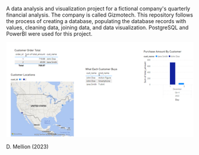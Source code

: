 A data analysis and visualization project for a fictional company's quarterly financial analysis. The company is called Gizmotech. This repository follows the process of creating a database, populating the database records with values, cleaning data, joining data, and data visualization. PostgreSQL and PowerBI were used for this project.

![Dashboard Image](https://github.com/Mellion/Gizmotech_quarterly/blob/main/images/dashboard.png?raw=true)



D. Mellion (2023)
